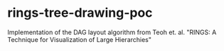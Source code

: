 # rings-tree-drawing-poc
Implementation of the DAG layout algorithm from Teoh et. al. "RINGS: A Technique for Visualization of Large Hierarchies"
